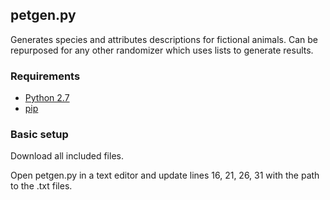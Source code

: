 ## petgen.py
Generates species and attributes descriptions for fictional animals. Can be repurposed for any other randomizer which uses lists to generate results.

### Requirements
  - [Python 2.7](https://www.python.org/downloads/release/python-2710/)
  - [pip](https://pypi.org/project/pip/) 

### Basic setup
Download all included files. 

Open petgen.py in a text editor and update lines 16, 21, 26, 31 with the path to the .txt files.
